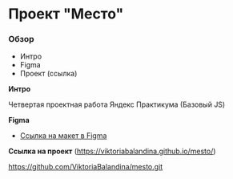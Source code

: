 # Проект "Место"

### Обзор 
* Интро
* Figma
* Проект (ссылка)

**Интро**

Четвертая проектная работа Яндекс Практикума (Базовый JS)

**Figma**

* [Ссылка на макет в Figma](https://www.figma.com/file/2cn9N9jSkmxD84oJik7xL7/JavaScript.-Sprint-4?node-id=28212%3A212)

**Ссылка на проект**  (https://viktoriabalandina.github.io/mesto/)

https://github.com/ViktoriaBalandina/mesto.git

<!-- Уважаемый проверяющий, разбираюсь с гитом(проблема, что никто не отвечает и не можем разобраться с одногруппниками), чтобы залить нормально файлы, наставник сменился, 3 день жду помощи, пока что отправляю так, извините за предоставленные неудобства(( -->